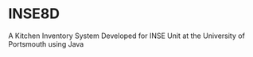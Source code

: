 # INSE8D
A Kitchen Inventory System
Developed for INSE Unit at the University of Portsmouth
using Java
